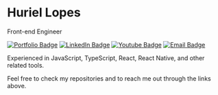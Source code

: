 <h1 align="left">Huriel Lopes</h1>

Front-end Engineer

[![Portfolio Badge](https://img.shields.io/badge/Portfolio-0047AB?logo=nextdotjs&logoColor=white)](https://huriel.com.br/en-us) 
[![LinkedIn Badge](https://img.shields.io/badge/-LinkedIn-0047AB?style=flat&logo=linkedin&logoColor=white)](https://www.linkedin.com/in/huriel-lopes/) 
[![Youtube Badge](https://img.shields.io/badge/-YouTube-0047AB?style=flat&logo=youtube&logoColor=white)](https://www.youtube.com/channel/UC5ldcWDRG-81eTwhzMvkQPQ) 
[![Email Badge](https://img.shields.io/badge/-0047AB?logo=microsoftoutlook&logoColor=white&label=huriel-lopes%40outlook.com&labelColor=0047AB&link=mailto%3Ahuriel-lopes%40outlook.com)](mailto:huriel-lopes@outlook.com)

Experienced in JavaScript, TypeScript, React, React Native, and other related tools.

Feel free to check my repositories and to reach me out through the links above.

